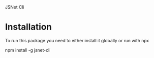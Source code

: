 JSNet Cli

# Installation
To run this package you need to either install it globally or run with npx

npm install -g jsnet-cli
